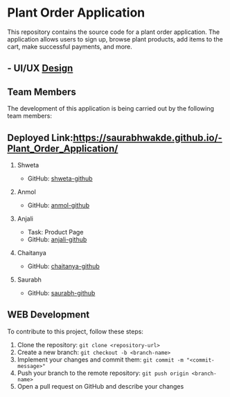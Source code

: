 
# Plant Order Application

This repository contains the source code for a plant order application. The application allows users to sign up, browse plant products, add items to the cart, make successful payments, and more.

##  -  UI/UX [Design](https://www.behance.net/gallery/167275279/E-commerce-Green-paradise?tracking_source=search_projects%7Ce+commerce+website)

## Team Members

The development of this application is being carried out by the following team members:

## Deployed Link:https://saurabhwakde.github.io/-Plant_Order_Application/

1. Shweta
  
   - GitHub: [shweta-github](https://github.com/Swetarani-Patel)

2. Anmol
  
   - GitHub: [anmol-github](https://github.com/Anmol179)

3. Anjali
   - Task: Product Page
   - GitHub: [anjali-github](https://github.com/Anjali331997)

4. Chaitanya
  
   - GitHub: [chaitanya-github](https://github.com/chaitanyakhairnar1)

5. Saurabh
  
   - GitHub: [saurabh-github](https://github.com/saurabhWakde)

## WEB Development

To contribute to this project, follow these steps:

1. Clone the repository: `git clone <repository-url>`
2. Create a new branch: `git checkout -b <branch-name>`
3. Implement your changes and commit them: `git commit -m "<commit-message>"`
4. Push your branch to the remote repository: `git push origin <branch-name>`
5. Open a pull request on GitHub and describe your changes

